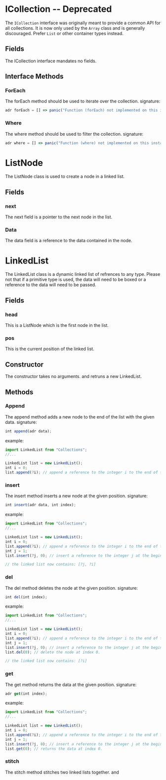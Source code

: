 # ICollection -- Deprecated
The `ICollection` interface was originally meant to provide a common API for all collections.  It is now only used by the `Array` class and is generally discouraged. Prefer `List` or other container types instead.

## Fields
The ICollection interface mandates no fields.

## Interface Methods
### ForEach
The forEach method should be used to iterate over the collection.
signature:
```js
adr forEach = [] => panic("Function (forEach) not implemented on this instance");
```
### Where
The where method should be used to filter the collection.
signature:
```js
adr where = [] => panic("Function (where) not implemented on this instance");
```

# ListNode
The ListNode class is used to create a node in a linked list.

## Fields
### next
The next field is a pointer to the next node in the list.

### Data
The data field is a reference to the data contained in the node.

# LinkedList
The LinkedList class is a dynamic linked list of refrences to any type. Please not that if a primitive type is used, the data will need to be boxed or a reference to the data will need to be passed.

## Fields
### head
This is a ListNode which is the first node in the list.

### pos
This is the current position of the linked list.

## Constructor
The constructor takes no arguments. and retruns a new LinkedList.

## Methods

### Append
The append method adds a new node to the end of the list with the given data.
signature:
```js
int append(adr data);
```
example:
```js
import LinkedList from "Collections";
//...

LinkedList list = new LinkedList();
int i = 0;
list.append(?i); // append a reference to the integer i to the end of the linked list.
```

### insert
The insert method inserts a new node at the given position.
signature:
```js
int insert(adr data, int index);
```
example:
```js
import LinkedList from "Collections";
//...

LinkedList list = new LinkedList();
int i = 0;
list.append(?i); // append a reference to the integer i to the end of the linked list.
int j = 1;
list.insert(?j, 0); // insert a reference to the integer j at the beginning of the linked list.

// the linked list now contains: [?j, ?i]
```

### del
The del method deletes the node at the given position.
signature:
```js
int del(int index);
```
example:
```js
import LinkedList from "Collections";
//...

LinkedList list = new LinkedList();
int i = 0;
list.append(?i); // append a reference to the integer i to the end of the linked list.
int j = 1;
list.insert(?j, 0); // insert a reference to the integer j at the beginning of the linked list.
list.del(0); // delete the node at index 0.

// the linked list now contains: [?i]
```
### get
The get method returns the data at the given position.
signature:
```js
adr get(int index);
```
example:
```js
import LinkedList from "Collections";
//...

LinkedList list = new LinkedList();
int i = 0;
list.append(?i); // append a reference to the integer i to the end of the linked list.
int j = 1;
list.insert(?j, 0); // insert a reference to the integer j at the beginning of the linked list.
list.get(0); // returns the data at index 0.
```

### stitch
The stitch method stitches two linked lists together. and 